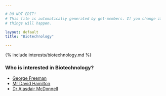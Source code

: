 ```yaml
---

# DO NOT EDIT!
# This file is automatically generated by get-members. If you change it, bad
# things will happen.

layout: default
title: "Biotechnology"

---
```


{% include interests/biotechnology.md %}

### Who is interested in Biotechnology?


* [George Freeman](/members/george-freeman.html)
* [Mr David Hamilton](/members/mr-david-hamilton.html)
* [Dr Alasdair McDonnell](/members/dr-alasdair-mcdonnell.html)
